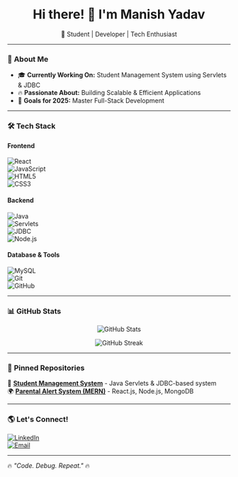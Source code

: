 <h1 align="center">Hi there! 👋 I'm Manish Yadav </h1>
<p align="center">
  🚀 Student | Developer | Tech Enthusiast  
</p>

---

### 🚀 **About Me**  
- 🎓 **Currently Working On:** Student Management System using Servlets & JDBC  
- 🔥 **Passionate About:** Building Scalable & Efficient Applications  
- 🎯 **Goals for 2025:** Master Full-Stack Development  

---

### 🛠 **Tech Stack**  
#### **Frontend**  
![React](https://img.shields.io/badge/-ReactJS-61DAFB?style=flat&logo=react&logoColor=white)  
![JavaScript](https://img.shields.io/badge/-JavaScript-F7DF1E?style=flat&logo=javascript&logoColor=black)  
![HTML5](https://img.shields.io/badge/-HTML5-E34F26?style=flat&logo=html5&logoColor=white)  
![CSS3](https://img.shields.io/badge/-CSS3-1572B6?style=flat&logo=css3&logoColor=white)  

#### **Backend**  
![Java](https://img.shields.io/badge/-Java-007396?style=flat&logo=java&logoColor=white)  
![Servlets](https://img.shields.io/badge/-Servlets-323330?style=flat&logo=java&logoColor=white)  
![JDBC](https://img.shields.io/badge/-JDBC-F7DF1E?style=flat&logo=java&logoColor=black)  
![Node.js](https://img.shields.io/badge/-Node.js-339933?style=flat&logo=node.js&logoColor=white)  

#### **Database & Tools**  
![MySQL](https://img.shields.io/badge/-MySQL-4479A1?style=flat&logo=mysql&logoColor=white)  
![Git](https://img.shields.io/badge/-Git-F05033?style=flat&logo=git&logoColor=white)  
![GitHub](https://img.shields.io/badge/-GitHub-181717?style=flat&logo=github&logoColor=white)  

---

### 📊 **GitHub Stats**  
<p align="center">
  <img src="https://github-readme-stats.vercel.app/api?username=your-username&show_icons=true&theme=radical" alt="GitHub Stats" />
</p>

<p align="center">
  <img src="https://github-readme-streak-stats.herokuapp.com/?user=your-username&theme=radical" alt="GitHub Streak" />
</p>

---

### 📌 **Pinned Repositories**  
🚀 **[Student Management System](https://github.com/your-username/Student-Management-System)** - Java Servlets & JDBC-based system  
🌍 **[Parental Alert System (MERN)](https://github.com/your-username/Parental-Alert-System)** - React.js, Node.js, MongoDB  

---

### 🌎 **Let's Connect!**  
[![LinkedIn](https://img.shields.io/badge/-LinkedIn-blue?style=flat&logo=Linkedin&logoColor=white)](https://www.linkedin.com/in/yourprofile/)  
[![Email](https://img.shields.io/badge/Gmail-D14836?style=flat&logo=gmail&logoColor=white)](mailto:your.email@gmail.com)  

---

🔥 *"Code. Debug. Repeat."* 🔥  
